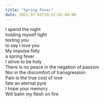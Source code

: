 ```yaml
---
title: "Spring Fever"
date: 2021-07-03T19:52:42-04:00
---
```


I spend the night\
holding myself tight\
texting you\
to say I love you\
My impulse folly\
a spring fever\
I strive to be holy\
There is no peace in the negation of passion\
Nor in the discomfort of transgression\
Pain is the true cost of love\
fate an eternal pyre\
I hope your memory\
Will balm my flesh on fire
